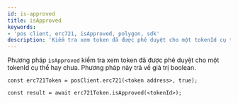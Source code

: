 ```yaml
---
id: is-approved
title: isApproved
keywords:
- 'pos client, erc721, isApproved, polygon, sdk'
description: 'Kiểm tra xem token đã được phê duyệt cho một tokenId cụ thể hay chưa.'
---
```


Phương pháp `isApproved` kiểm tra xem token đã được phê duyệt cho một tokenId cụ thể hay chưa. Phương pháp này trả về giá trị boolean.

```
const erc721Token = posClient.erc721(<token address>, true);

const result = await erc721Token.isApproved(<tokenId>);

```
